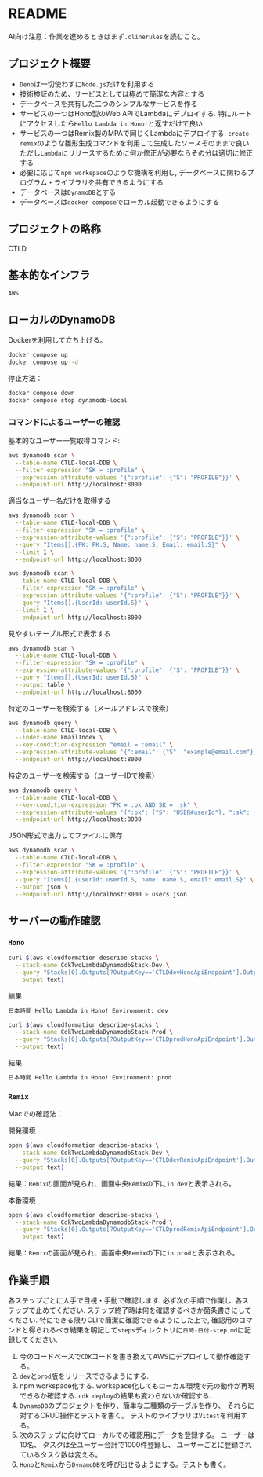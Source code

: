 # README

AI向け注意：作業を進めるときはまず`.clinerules`を読むこと。

## プロジェクト概要

- `Deno`は一切使わずに`Node.js`だけを利用する
- 技術検証のため、サービスとしては極めて簡潔な内容とする
- データベースを共有した二つのシンプルなサービスを作る
- サービスの一つはHono製のWeb APIでLambdaにデプロイする.
  特にルートにアクセスしたら`Hello Lambda in Hono!`と返すだけで良い
- サービスの一つはRemix製のMPAで同じくLambdaにデプロイする.
  `create-remix`のような雛形生成コマンドを利用して生成したソースそのままで良い.
  ただし`Lambda`にリリースするために何か修正が必要ならその分は適切に修正する
- 必要に応じて`npm workspace`のような機構を利用し,
  データベースに関わるプログラム・ライブラリを共有できるようにする
- データベースは`DynamoDB`とする
- データベースは`docker compose`でローカル起動できるようにする

## プロジェクトの略称

CTLD

## 基本的なインフラ

`AWS`

## ローカルのDynamoDB

Dockerを利用して立ち上げる。

```sh
docker compose up
docker compose up -d
```

停止方法：

```sh
docker compose down
docker compose stop dynamodb-local
```

### コマンドによるユーザーの確認

基本的なユーザー一覧取得コマンド:

```sh
aws dynamodb scan \
  --table-name CTLD-local-DDB \
  --filter-expression "SK = :profile" \
  --expression-attribute-values '{":profile": {"S": "PROFILE"}}' \
  --endpoint-url http://localhost:8000
```

適当なユーザ一名だけを取得する

```sh
aws dynamodb scan \
  --table-name CTLD-local-DDB \
  --filter-expression "SK = :profile" \
  --expression-attribute-values '{":profile": {"S": "PROFILE"}}' \
  --query "Items[].{PK: PK.S, Name: name.S, Email: email.S}" \
  --limit 1 \
  --endpoint-url http://localhost:8000

aws dynamodb scan \
  --table-name CTLD-local-DDB \
  --filter-expression "SK = :profile" \
  --expression-attribute-values '{":profile": {"S": "PROFILE"}}' \
  --query "Items[].{UserId: userId.S}" \
  --limit 1 \
  --endpoint-url http://localhost:8000
```

見やすいテーブル形式で表示する

```sh
aws dynamodb scan \
  --table-name CTLD-local-DDB \
  --filter-expression "SK = :profile" \
  --expression-attribute-values '{":profile": {"S": "PROFILE"}}' \
  --query "Items[].{UserId: userId.S}" \
  --output table \
  --endpoint-url http://localhost:8000
```

特定のユーザーを検索する（メールアドレスで検索）

```sh
aws dynamodb query \
  --table-name CTLD-local-DDB \
  --index-name EmailIndex \
  --key-condition-expression "email = :email" \
  --expression-attribute-values '{":email": {"S": "example@email.com"}}' \
  --endpoint-url http://localhost:8000
```

特定のユーザーを検索する（ユーザーIDで検索）

```sh
aws dynamodb query \
  --table-name CTLD-local-DDB \
  --key-condition-expression "PK = :pk AND SK = :sk" \
  --expression-attribute-values '{":pk": {"S": "USER#userId"}, ":sk": {"S": "PROFILE"}}' \
  --endpoint-url http://localhost:8000
```

JSON形式で出力してファイルに保存

```sh
aws dynamodb scan \
  --table-name CTLD-local-DDB \
  --filter-expression "SK = :profile" \
  --expression-attribute-values '{":profile": {"S": "PROFILE"}}' \
  --query "Items[].{userId: userId.S, name: name.S, email: email.S}" \
  --output json \
  --endpoint-url http://localhost:8000 > users.json
```

## サーバーの動作確認

### `Hono`

```sh
curl $(aws cloudformation describe-stacks \
  --stack-name CdkTwoLambdaDynamodbStack-Dev \
  --query "Stacks[0].Outputs[?OutputKey=='CTLDdevHonoApiEndpoint'].OutputValue" \
  --output text)
```

結果

```txt
日本時間 Hello Lambda in Hono! Environment: dev
```

```sh
curl $(aws cloudformation describe-stacks \
  --stack-name CdkTwoLambdaDynamodbStack-Prod \
  --query "Stacks[0].Outputs[?OutputKey=='CTLDprodHonoApiEndpoint'].OutputValue" \
  --output text)
```

結果

```txt
日本時間 Hello Lambda in Hono! Environment: prod
```

### `Remix`

Macでの確認法：

開発環境

```sh
open $(aws cloudformation describe-stacks \
  --stack-name CdkTwoLambdaDynamodbStack-Dev \
  --query "Stacks[0].Outputs[?OutputKey=='CTLDdevRemixApiEndpoint'].OutputValue" \
  --output text)
```

結果：`Remix`の画面が見られ、画面中央`Remix`の下に`in dev`と表示される。

本番環境

```sh
open $(aws cloudformation describe-stacks \
  --stack-name CdkTwoLambdaDynamodbStack-Prod \
  --query "Stacks[0].Outputs[?OutputKey=='CTLDprodRemixApiEndpoint'].OutputValue" \
  --output text)
```

結果：`Remix`の画面が見られ、画面中央`Remix`の下に`in prod`と表示される。

## 作業手順

各ステップごとに人手で目視・手動で確認します.
必ず次の手順で作業し,
各ステップで止めてください.
ステップ終了時は何を確認するべきか箇条書きにしてください.
特にできる限りCLIで簡潔に確認できるようにした上で,
確認用のコマンドと得られるべき結果を明記して`steps`ディレクトリに`日時-日付-step.md`に記録してください.

1. 今のコードベースで`CDK`コードを書き換えてAWSにデプロイして動作確認する。
2. `dev`と`prod`版をリリースできるようにする.
3. npm workspace化する.
   workspace化してもローカル環境で元の動作が再現できるか確認する.
   `cdk deploy`の結果も変わらないか確認する.
4. `DynamoDB`のプロジェクトを作り、簡単な二種類のテーブルを作り、
   それらに対するCRUD操作とテストを書く。
   テストのライブラリは`Vitest`を利用する。
5. 次のステップに向けてローカルでの確認用にデータを登録する。
   ユーザーは10名、
   タスクは全ユーザー合計で1000件登録し、
   ユーザーごとに登録されているタスク数は変える。
6. `Hono`と`Remix`から`DynamoDB`を呼び出せるようにする。テストも書く。

